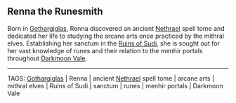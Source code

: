 ## Renna the Runesmith

Born in [Gothargiglas](../Places/Gothargiglas.md), Renna discovered an ancient [Nethrael](../Lore/Nethrael.md) spell tome and dedicated her life to studying the arcane arts once practiced by the mithral elves. Establishing her sanctum in the [Ruins of Sudi](../Places/Ruins%20of%20Sudi.md), she is sought out for her vast knowledge of runes and their relation to the menhir portals throughout [Darkmoon Vale](../Places/Darkmoon%20Vale.md).


---
TAGS: [Gothargiglas](../Places/Gothargiglas.md) | Renna | ancient [Nethrael](../Lore/Nethrael.md) spell tome | arcane arts | mithral elves | Ruins of Sudi | sanctum | runes | menhir portals | Darkmoon Vale

